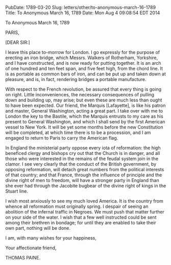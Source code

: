 PubDate: 1789-03-20
Slug: letters/other/to-anonymous-march-16-1789
Title: To Anonymous  March 16, 1789
Date: Mon Aug  4 09:08:54 EDT 2014

   To Anonymous  March 16, 1789

   PARIS,

   [DEAR SIR:]

   I leave this place to-morrow for London. I go expressly for the purpose of
   erecting an iron bridge, which Messrs. Walkers of Rotherham, Yorkshire,
   and I have constructed, and is now ready for putting together. It is an
   arch of one hundred and ten feet span, and five feet high, from the chord
   line. It is as portable as common bars of iron, and can be put up and
   taken down at pleasure, and is, in fact, rendering bridges a portable
   manufacture.

   With respect to the French revolution, be assured that every thing is
   going on right. Little inconveniences, the necessary consequences of
   pulling down and building up, may arise; but even these are much less than
   ought to have been expected. Our friend, the Marquis [Lafayette], is like
   his patron and master, General Washington, acting a great part. I take
   over with me to London the key to the Bastile, which the Marquis entrusts
   to my care as his present to General Washington, and which I shall send by
   the first American vessel to New York. It will be yet some months before
   the new Constitution will be completed, at which time there is to be a
   procession, and I am engaged to return to Paris to carry the American
   flag.

   In England the ministerial party oppose every iota of reformation: the
   high beneficed clergy and bishops cry out that the Church is in danger,
   and all those who were interested in the remains of the feudal system join
   in the clamor. I see very clearly that the conduct of the British
   government, by opposing reformation, will detach great numbers from the
   political interests of that country; and that France, through the
   influence of principle and the divine right of men to freedom, will have a
   stronger party in England than she ever had through the Jacobite bugbear
   of the divine right of kings in the Stuart line.

   I wish most anxiously to see my much loved America. It is the country from
   whence all reformation must originally spring. I despair of seeing an
   abolition of the infernal traffic in Negroes. We must push that matter
   further on your side of the water. I wish that a few well instructed could
   be sent among their brethren in bondage; for until they are enabled to
   take their own part, nothing will be done.

   I am, with many wishes for your happiness,

   Your affectionate friend,

   THOMAS PAINE.
